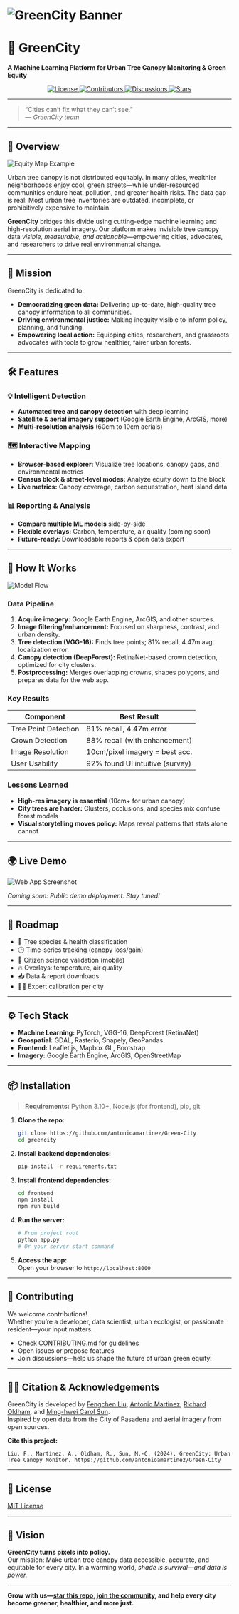 # ![GreenCity Banner](images/banner-greencity.png)

# 🌳 GreenCity

**A Machine Learning Platform for Urban Tree Canopy Monitoring & Green Equity**

<p align="center">
  <a href="LICENSE">
    <img src="https://img.shields.io/badge/license-MIT-brightgreen.svg?style=flat-square" alt="License">
  </a>
  <a href="https://github.com/antonioamartinez/Green-City/graphs/contributors">
    <img src="https://img.shields.io/github/contributors/antonioamartinez/Green-City?style=flat-square&color=blueviolet" alt="Contributors">
  </a>
  <a href="https://github.com/antonioamartinez/Green-City/discussions">
  <img src="https://img.shields.io/badge/chat-on%20discussions-ff69b4?style=flat-square" alt="Discussions">
</a>
<a href="https://github.com/antonioamartinez/Green-City/stargazers">
  <img src="https://img.shields.io/github/stars/antonioamartinez/Green-City?style=flat-square&color=yellow" alt="Stars">
</a>
</p>

---

> “Cities can’t fix what they can’t see.”  
> — *GreenCity team*

---

## 🚀 Overview

![Equity Map Example](https://github.com/user-attachments/assets/e59be6cb-7cda-467e-8ad0-42f4568558f7)

Urban tree canopy is not distributed equitably. In many cities, wealthier neighborhoods enjoy cool, green streets—while under-resourced communities endure heat, pollution, and greater health risks. The data gap is real: Most urban tree inventories are outdated, incomplete, or prohibitively expensive to maintain.

**GreenCity** bridges this divide using cutting-edge machine learning and high-resolution aerial imagery. Our platform makes invisible tree canopy data *visible, measurable, and actionable*—empowering cities, advocates, and researchers to drive real environmental change.

---

## 🌱 Mission

GreenCity is dedicated to:

- **Democratizing green data:** Delivering up-to-date, high-quality tree canopy information to all communities.
- **Driving environmental justice:** Making inequity visible to inform policy, planning, and funding.
- **Empowering local action:** Equipping cities, researchers, and grassroots advocates with tools to grow healthier, fairer urban forests.

---

## 🛠️ Features

### 💡 Intelligent Detection

- **Automated tree and canopy detection** with deep learning
- **Satellite & aerial imagery support** (Google Earth Engine, ArcGIS, more)
- **Multi-resolution analysis** (60cm to 10cm aerials)

### 🗺️ Interactive Mapping

- **Browser-based explorer:** Visualize tree locations, canopy gaps, and environmental metrics
- **Census block & street-level modes:** Analyze equity down to the block
- **Live metrics:** Canopy coverage, carbon sequestration, heat island data

### 📊 Reporting & Analysis

- **Compare multiple ML models** side-by-side
- **Flexible overlays:** Carbon, temperature, air quality (coming soon)
- **Future-ready:** Downloadable reports & open data export

---

## 🔬 How It Works

![Model Flow](images/model-flow.png)

### Data Pipeline

1. **Acquire imagery:** Google Earth Engine, ArcGIS, and other sources.
2. **Image filtering/enhancement:** Focused on sharpness, contrast, and urban density.
3. **Tree detection (VGG-16):** Finds tree points; 81% recall, 4.47m avg. localization error.
4. **Canopy detection (DeepForest):** RetinaNet-based crown detection, optimized for city clusters.
5. **Postprocessing:** Merges overlapping crowns, shapes polygons, and prepares data for the web app.

### Key Results

| Component             | Best Result                     |
|-----------------------|---------------------------------|
| Tree Point Detection  | 81% recall, 4.47m error         |
| Crown Detection       | 88% recall (with enhancement)   |
| Image Resolution      | 10cm/pixel imagery = best acc.  |
| User Usability        | 92% found UI intuitive (survey) |

### Lessons Learned

- **High-res imagery is essential** (10cm+ for urban canopy)
- **City trees are harder:** Clusters, occlusions, and species mix confuse forest models
- **Visual storytelling moves policy:** Maps reveal patterns that stats alone cannot

---

## 🌍 Live Demo

![Web App Screenshot](images/webapp-screenshot.png)

*Coming soon: Public demo deployment. Stay tuned!*

---

## 🔮 Roadmap

- 🌲 Tree species & health classification
- 🕒 Time-series tracking (canopy loss/gain)
- 📱 Citizen science validation (mobile)
- 🔥 Overlays: temperature, air quality
- 📥 Data & report downloads
- 🧑‍🔬 Expert calibration per city

---

## ⚙️ Tech Stack

- **Machine Learning:** PyTorch, VGG-16, DeepForest (RetinaNet)
- **Geospatial:** GDAL, Rasterio, Shapely, GeoPandas
- **Frontend:** Leaflet.js, Mapbox GL, Bootstrap
- **Imagery:** Google Earth Engine, ArcGIS, OpenStreetMap

---

## 📦 Installation

> **Requirements:** Python 3.10+, Node.js (for frontend), pip, git

1. **Clone the repo:**
   ```bash
   git clone https://github.com/antonioamartinez/Green-City
   cd greencity
   ```

2. **Install backend dependencies:**
   ```bash
   pip install -r requirements.txt
   ```

3. **Install frontend dependencies:**
   ```bash
   cd frontend
   npm install
   npm run build
   ```

4. **Run the server:**
   ```bash
   # From project root
   python app.py
   # Or your server start command
   ```

5. **Access the app:**  
   Open your browser to `http://localhost:8000`

---

## 🤝 Contributing

We welcome contributions!  
Whether you’re a developer, data scientist, urban ecologist, or passionate resident—your input matters.

- Check [CONTRIBUTING.md](CONTRIBUTING.md) for guidelines
- Open issues or propose features
- Join discussions—help us shape the future of urban green equity!

---

## 👩‍🔬 Citation & Acknowledgements

GreenCity is developed by [Fengchen Liu](#), [Antonio Martinez](#), [Richard Oldham](#), and [Ming-hwei Carol Sun](#).  
Inspired by open data from the City of Pasadena and aerial imagery from open sources.

**Cite this project:**
```
Liu, F., Martinez, A., Oldham, R., Sun, M.-C. (2024). GreenCity: Urban Tree Canopy Monitor. https://github.com/antonioamartinez/Green-City
```

---

## 📄 License

[MIT License](LICENSE)

---

## 🌟 Vision

**GreenCity turns pixels into policy.**  
Our mission: Make urban tree canopy data accessible, accurate, and equitable for every city. In a warming world, *shade is survival—and data is power.*

---

**Grow with us—[star this repo](../../stargazers), [join the community](../../discussions), and help every city become greener, healthier, and more just.**
